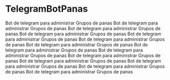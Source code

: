 # TelegramBotPanas
Bot de telegram para administrar Grupos de panas
Bot de telegram para administrar Grupos de panas
Bot de telegram para administrar Grupos de panas
Bot de telegram para administrar Grupos de panas
Bot de telegram para administrar Grupos de panas
Bot de telegram para administrar Grupos de panas
Bot de telegram para administrar Grupos de panas
Bot de telegram para administrar Grupos de panas
Bot de telegram para administrar Grupos de panas
Bot de telegram para administrar Grupos de panas
Bot de telegram para administrar Grupos de panas
Bot de telegram para administrar Grupos de panas
Bot de telegram para administrar Grupos de panas
Bot de telegram para administrar Grupos de panas
